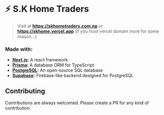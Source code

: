 # ⚡ S.K Home Traders

> Visit at **https://skhometraders.com.np** or **https://skhome.vercel.app** (if you trust vercel domain more for some reason...)

### Made with:

- **[Next.js](https://github.com/vercel/next.js):** A react framework
- **[Prisma](https://github.com/prisma/prisma):** A database ORM for TypeScript
- **[PostgreSQL](https://github.com/postgres/postgres):** An open-source SQL database
- **[Supabase](https://github.com/supabase/supabase):** Firebase-like backend designed for PostgreSQL

## Contributing

Contributions are always welcomed. Please create a PR for any kind of contribution.
